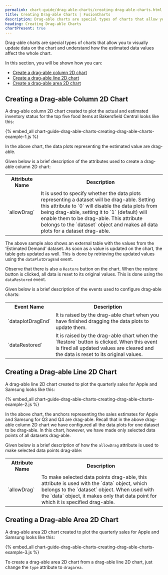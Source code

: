 ```yaml
---
permalink: chart-guide/drag-able-charts/creating-drag-able-charts.html
title: Creating Drag-able Charts | FusionCharts
description: Drag-able charts are special types of charts that allow you to visually update data on the chart and understand how the estimated data values affect the whole chart.
heading: Creating Drag-able Charts
chartPresent: true
---
```


Drag-able charts are special types of charts that allow you to visually update data on the chart and understand how the estimated data values affect the whole chart.

In this section, you will be shown how you can:

* <a href="{{ site.baseurl }}chart-guide/drag-able-charts/creating-drag-able-charts.html#creating-a-drag-able-column-2d-chart">Create a drag-able column 2D chart</a>
* <a href="{{ site.baseurl }}chart-guide/drag-able-charts/creating-drag-able-charts.html#creating-a-drag-able-line-2d-chart">Create a drag-able line 2D chart</a>
* <a href="{{ site.baseurl }}chart-guide/drag-able-charts/creating-drag-able-charts.html#creating-a-drag-able-area-2d-chart">Create a drag-able area 2D chart</a>

## Creating a Drag-able Column 2D Chart

A drag-able column 2D chart created to plot the actual and estimated inventory status for the top five food items at Bakersfield Central looks like this:

{% embed_all chart-guide-drag-able-charts-creating-drag-able-charts-example-1.js %}

In the above chart, the data plots representing the estimated value are drag-able.

Given below is a brief description of the attributes used to create a drag-able column 2D chart:

<table>
  <tr>
    <th>Attribute Name</th>
    <th>Description</th>
  </tr>
  <tr>
    <td>`allowDrag`</td>
    <td>It is used to specify whether the data plots representing a dataset will be drag-able. Setting this attribute to `0` will disable the data plots from being drag-able, setting it to `1` (default) will enable them to be drag-able. This attribute belongs to the `dataset` object and makes all data plots for a dataset drag-able.</td>
  </tr>
</table>


The above sample also shows an external table with the values from the ‘Estimated Demand’ dataset. As soon as a value is updated on the chart, the table gets updated as well. This is done by retrieving the updated values using the `dataPlotDragEnd` event.

Observe that there is also a `Restore` button on the chart. When the restore button is clicked, all data is reset to its original values. This is done using the `dataRestored` event.

Given below is a brief description of the events used to configure drag-able charts:

<table>
  <tr>
    <th>Event Name</th>
    <th>Description</th>
  </tr>
  <tr>
    <td>`dataplotDragEnd`</td>
    <td>It is raised by the drag-able chart when you have finished dragging the data plots to update them.</td>
  </tr>
  <tr>
    <td>`dataRestored`</td>
    <td>It is raised by the drag-able chart when the `Restore` button is clicked. When this event is fired all updated values are cleared and the data is reset to its original values.</td>
  </tr>
</table>



## Creating a Drag-able Line 2D Chart

A drag-able line 2D chart created to plot the quarterly sales for Apple and Samsung looks like this:

{% embed_all chart-guide-drag-able-charts-creating-drag-able-charts-example-2.js %}

In the above chart, the anchors representing the sales estimates for Apple and Samsung for Q3 and Q4 are drag-able. Recall that in the above drag-able column 2D chart we have configured all the data plots for one dataset to be drag-able. In this chart, however, we have made only selected data points of all datasets drag-able.

Given below is a brief description of how the `allowDrag` attribute is used to make selected data points drag-able:

<table>
  <tr>
    <th>Attribute Name</th>
    <th>Description</th>
  </tr>
  <tr>
    <td>`allowDrag`</td>
    <td>To make selected data points drag-able, this attribute is used with the `data` object, which belongs to the `dataset` object. When used with the `data` object, it makes only that data point for which it is specified drag-able.</td>
  </tr>
</table>



## Creating a Drag-able Area 2D Chart

A drag-able area 2D chart created to plot the quarterly sales for Apple and Samsung looks like this:

{% embed_all chart-guide-drag-able-charts-creating-drag-able-charts-example-3.js %}

To create a drag-able area 2D chart from a drag-able line 2D chart, just change the `type` attribute to `dragarea`.